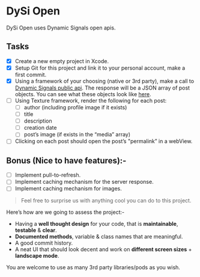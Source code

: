 # DySi Open
DySi Open uses Dynamic Signals open apis.

## Tasks
- [x] Create a new empty project in Xcode.
- [x] Setup Git for this project and link it to your personal account, make a
  first commit.
- [x] Using a framework of your choosing (native or 3rd party), make a call to
  [Dynamic Signals public api](https://www.dysiopen.com/v1/posts/public). The
  response will be a JSON array of post objects. You can see what these objects
  look like [here](https://dev.voicestorm.com/api/responses/postResponse).
- [ ] Using Texture framework, render the following for each post:
    - [ ] author (including profile image if it exists)
    - [ ] title
    - [ ] description
    - [ ] creation date
    - [ ] post’s image (if exists in the “media” array)
- [ ] Clicking on each post should open the post’s "permalink” in a webView.
 
## Bonus (Nice to have features):-
- [ ] Implement pull-to-refresh.
- [ ] Implement caching mechanism for the server response.
- [ ] Implement caching mechanism for images.

> Feel free to surprise us with anything cool you can do to this project.

Here’s how are we going to assess the project:-

- Having a **well thought design** for your code, that is **maintainable**,
  **testable** & **clear**.
- **Documented methods**, variable & class names that are meaningful.
- A good commit history.
- A neat UI that should look decent and work on **different screen sizes** +
  **landscape mode**.

You are welcome to use as many 3rd party libraries/pods as you wish.

